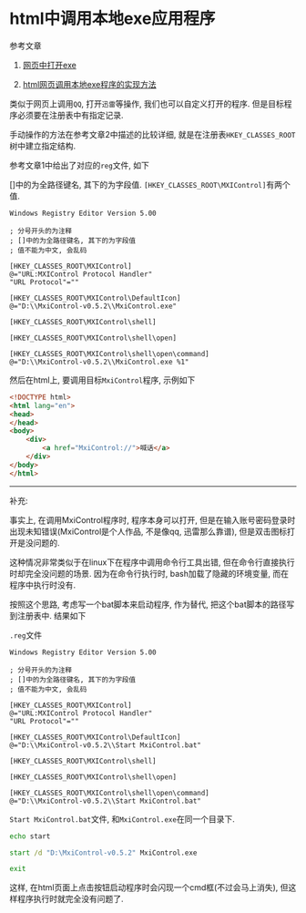 # html中调用本地exe应用程序

参考文章

1. [网页中打开exe](https://blog.csdn.net/leftfist/article/details/51785374)

2. [html网页调用本地exe程序的实现方法](https://blog.csdn.net/ilovecr7/article/details/46803711)

类似于网页上调用`QQ`, 打开`迅雷`等操作, 我们也可以自定义打开的程序. 但是目标程序必须要在注册表中有指定记录.

手动操作的方法在参考文章2中描述的比较详细, 就是在注册表`HKEY_CLASSES_ROOT`树中建立指定结构.

参考文章1中给出了对应的`reg`文件, 如下

[]中的为全路径键名, 其下的为字段值. `[HKEY_CLASSES_ROOT\MXIControl]`有两个值.

```
Windows Registry Editor Version 5.00

; 分号开头的为注释
; []中的为全路径键名, 其下的为字段值
; 值不能为中文, 会乱码

[HKEY_CLASSES_ROOT\MXIControl]
@="URL:MXIControl Protocol Handler"
"URL Protocol"=""

[HKEY_CLASSES_ROOT\MXIControl\DefaultIcon]
@="D:\\MxiControl-v0.5.2\\MxiControl.exe"

[HKEY_CLASSES_ROOT\MXIControl\shell]

[HKEY_CLASSES_ROOT\MXIControl\shell\open]

[HKEY_CLASSES_ROOT\MXIControl\shell\open\command]
@="D:\\MxiControl-v0.5.2\\MxiControl.exe %1"
```

然后在html上, 要调用目标`MxiControl`程序, 示例如下

```html
<!DOCTYPE html>
<html lang="en">
<head>
</head>
<body>
    <div>
        <a href="MxiControl://">喊话</a>
    </div>
</body>
</html>
```

------

补充:

事实上, 在调用MxiControl程序时, 程序本身可以打开, 但是在输入账号密码登录时出现未知错误(MxiControl是个人作品, 不是像qq, 迅雷那么靠谱), 但是双击图标打开是没问题的.

这种情况非常类似于在linux下在程序中调用命令行工具出错, 但在命令行直接执行时却完全没问题的场景. 因为在命令行执行时, bash加载了隐藏的环境变量, 而在程序中执行时没有. 

按照这个思路, 考虑写一个bat脚本来启动程序, 作为替代, 把这个bat脚本的路径写到注册表中. 结果如下

`.reg`文件

```
Windows Registry Editor Version 5.00

; 分号开头的为注释
; []中的为全路径键名, 其下的为字段值
; 值不能为中文, 会乱码

[HKEY_CLASSES_ROOT\MXIControl]
@="URL:MXIControl Protocol Handler"
"URL Protocol"=""

[HKEY_CLASSES_ROOT\MXIControl\DefaultIcon]
@="D:\\MxiControl-v0.5.2\\Start MxiControl.bat"

[HKEY_CLASSES_ROOT\MXIControl\shell]

[HKEY_CLASSES_ROOT\MXIControl\shell\open]

[HKEY_CLASSES_ROOT\MXIControl\shell\open\command]
@="D:\\MxiControl-v0.5.2\\Start MxiControl.bat"
```

`Start MxiControl.bat`文件, 和`MxiControl.exe`在同一个目录下.

```bat
echo start 

start /d "D:\MxiControl-v0.5.2" MxiControl.exe

exit
```

这样, 在html页面上点击按钮启动程序时会闪现一个cmd框(不过会马上消失), 但这样程序执行时就完全没有问题了.